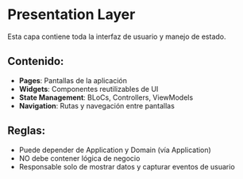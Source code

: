# Presentation Layer

Esta capa contiene toda la interfaz de usuario y manejo de estado.

## Contenido:

- **Pages**: Pantallas de la aplicación
- **Widgets**: Componentes reutilizables de UI
- **State Management**: BLoCs, Controllers, ViewModels
- **Navigation**: Rutas y navegación entre pantallas

## Reglas:
- Puede depender de Application y Domain (vía Application)
- NO debe contener lógica de negocio
- Responsable solo de mostrar datos y capturar eventos de usuario
